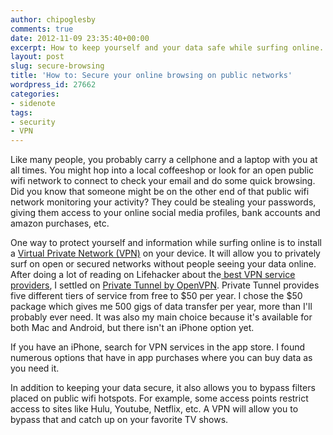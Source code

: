 ```yaml
---
author: chipoglesby
comments: true
date: 2012-11-09 23:35:40+00:00
excerpt: How to keep yourself and your data safe while surfing online.
layout: post
slug: secure-browsing
title: 'How to: Secure your online browsing on public networks'
wordpress_id: 27662
categories:
- sidenote
tags:
- security
- VPN
---
```


Like many people, you probably carry a cellphone and a laptop with you at all times. You might hop into a local coffeeshop or look for an open public wifi network to connect to check your email and do some quick browsing. Did you know that someone might be on the other end of that public wifi network monitoring your activity? They could be stealing your passwords, giving them access to your online social media profiles, bank accounts and amazon purchases, etc.

One way to protect yourself and information while surfing online is to install a [Virtual Private Network (VPN)](http://en.wikipedia.org/wiki/Virtual_private_network) on your device. It will allow you to privately surf on open or secured networks without people seeing your data online. After doing a lot of reading on Lifehacker about the[ best VPN service providers](http://lifehacker.com/5935863/five-best-vpn-service-providers), I settled on [Private Tunnel by OpenVPN](https://www.privatetunnel.com/index.php?referral=WR9EP751Z4). Private Tunnel provides five different tiers of service from free to $50 per year. I chose the $50 package which gives me 500 gigs of data transfer per year, more than I'll probably ever need. It was also my main choice because it's available for both Mac and Android, but there isn't an iPhone option yet.

If you have an iPhone, search for VPN services in the app store. I found numerous options that have in app purchases where you can buy data as you need it.

In addition to keeping your data secure, it also allows you to bypass filters placed on public wifi hotspots. For example, some access points restrict access to sites like Hulu, Youtube, Netflix, etc. A VPN will allow you to bypass that and catch up on your favorite TV shows.

